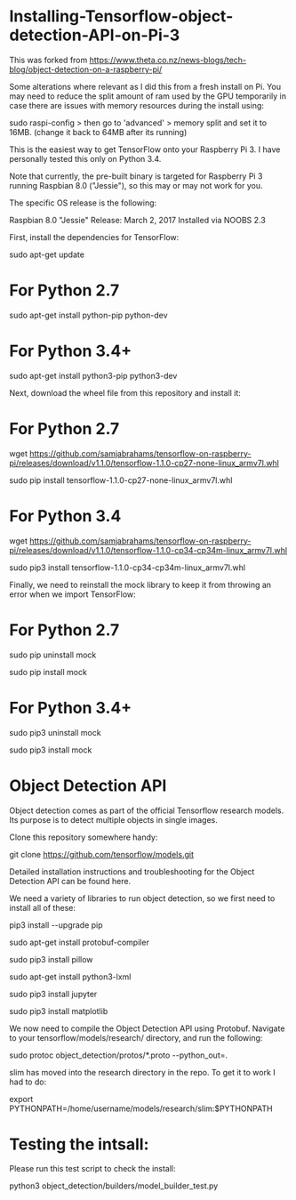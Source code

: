 # Installing-Tensorflow-object-detection-API-on-Pi-3

This was forked from https://www.theta.co.nz/news-blogs/tech-blog/object-detection-on-a-raspberry-pi/

Some alterations where relevant as I did this from a fresh install on Pi. You may need to reduce the split amount of ram used by the GPU 
temporarily in case there are issues with memory resources during the install using:

sudo raspi-config > then go to 'advanced' > memory split and set it to 16MB.
(change it back to 64MB after its running)

This is the easiest way to get TensorFlow onto your Raspberry Pi 3. I have personally tested this only on Python 3.4.

Note that currently, the pre-built binary is targeted for Raspberry Pi 3 running Raspbian 8.0 ("Jessie"), so this may or may not work for you. 

The specific OS release is the following:

Raspbian 8.0 "Jessie"
Release: March 2, 2017
Installed via NOOBS 2.3

First, install the dependencies for TensorFlow:

sudo apt-get update

# For Python 2.7

sudo apt-get install python-pip python-dev

# For Python 3.4+

sudo apt-get install python3-pip python3-dev


Next, download the wheel file from this repository and install it:

# For Python 2.7

wget https://github.com/samjabrahams/tensorflow-on-raspberry-pi/releases/download/v1.1.0/tensorflow-1.1.0-cp27-none-linux_armv7l.whl

sudo pip install tensorflow-1.1.0-cp27-none-linux_armv7l.whl

# For Python 3.4

wget https://github.com/samjabrahams/tensorflow-on-raspberry-pi/releases/download/v1.1.0/tensorflow-1.1.0-cp34-cp34m-linux_armv7l.whl

sudo pip3 install tensorflow-1.1.0-cp34-cp34m-linux_armv7l.whl

Finally, we need to reinstall the mock library to keep it from throwing an error when we import TensorFlow:

# For Python 2.7

sudo pip uninstall mock

sudo pip install mock

# For Python 3.4+

sudo pip3 uninstall mock

sudo pip3 install mock

# Object Detection API

Object detection comes as part of the official Tensorflow research models.  Its purpose is to detect multiple objects in single images.  

Clone this repository somewhere handy:

git clone https://github.com/tensorflow/models.git

Detailed installation instructions and troubleshooting for the Object Detection API can be found here.

We need a variety of libraries to run object detection, so we first need to install all of these:

pip3 install --upgrade pip

sudo apt-get install protobuf-compiler

sudo pip3 install pillow

sudo apt-get install python3-lxml

sudo pip3 install jupyter

sudo pip3 install matplotlib


We now need to compile the Object Detection API using Protobuf. Navigate to your tensorflow/models/research/ directory, and run the following:

sudo protoc object_detection/protos/*.proto --python_out=.

slim has moved into the research directory in the repo. To get it to work I had to do:

export PYTHONPATH=/home/username/models/research/slim:$PYTHONPATH

# Testing the intsall:

Please run this test script to check the install:

python3 object_detection/builders/model_builder_test.py
